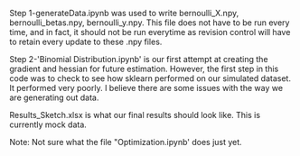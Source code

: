 Step 1-generateData.ipynb was used to write bernoulli_X.npy, bernoulli_betas.npy, bernoulli_y.npy.  This file does not have to be run every time, and in fact, it should not be run everytime as revision control will have to retain every update to these .npy files.  

Step 2-'Binomial Distribution.ipynb' is our first attempt at creating the gradient and hessian for future estimation.  However, the first step in this code was to check to see how sklearn performed on our simulated dataset.  It performed very poorly.  I believe there are some issues with the way we are generating out data.

Results_Sketch.xlsx is what our final results should look like.  This is currently mock data.

Note:  Not sure what the file "Optimization.ipynb' does just yet.
